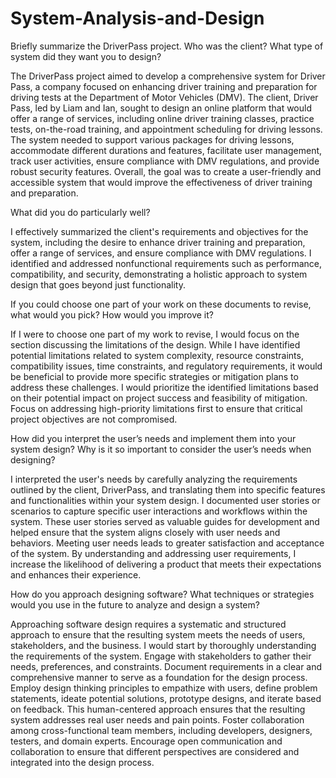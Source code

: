 # System-Analysis-and-Design

Briefly summarize the DriverPass project. Who was the client? What type of system did they want you to design?

The DriverPass project aimed to develop a comprehensive system for Driver Pass, a company focused on enhancing driver training and preparation for driving tests at the Department of Motor Vehicles (DMV). The client, Driver Pass, led by Liam and Ian, sought to design an online platform that would offer a range of services, including online driver training classes, practice tests, on-the-road training, and appointment scheduling for driving lessons. The system needed to support various packages for driving lessons, accommodate different durations and features, facilitate user management, track user activities, ensure compliance with DMV regulations, and provide robust security features. Overall, the goal was to create a user-friendly and accessible system that would improve the effectiveness of driver training and preparation.


What did you do particularly well?

I effectively summarized the client's requirements and objectives for the system, including the desire to enhance driver training and preparation, offer a range of services, and ensure compliance with DMV regulations. I identified and addressed nonfunctional requirements such as performance, compatibility, and security, demonstrating a holistic approach to system design that goes beyond just functionality.


If you could choose one part of your work on these documents to revise, what would you pick? How would you improve it?


If I were to choose one part of my work to revise, I would focus on the section discussing the limitations of the design. While I have identified potential limitations related to system complexity, resource constraints, compatibility issues, time constraints, and regulatory requirements, it would be beneficial to provide more specific strategies or mitigation plans to address these challenges. I would prioritize the identified limitations based on their potential impact on project success and feasibility of mitigation. Focus on addressing high-priority limitations first to ensure that critical project objectives are not compromised.


How did you interpret the user’s needs and implement them into your system design? Why is it so important to consider the user’s needs when designing?


I interpreted the user's needs by carefully analyzing the requirements outlined by the client, DriverPass, and translating them into specific features and functionalities within your system design. I documented user stories or scenarios to capture specific user interactions and workflows within the system. These user stories served as valuable guides for development and helped ensure that the system aligns closely with user needs and behaviors. Meeting user needs leads to greater satisfaction and acceptance of the system. By understanding and addressing user requirements, I increase the likelihood of delivering a product that meets their expectations and enhances their experience.

How do you approach designing software? What techniques or strategies would you use in the future to analyze and design a system?

Approaching software design requires a systematic and structured approach to ensure that the resulting system meets the needs of users, stakeholders, and the business. I would start by thoroughly understanding the requirements of the system. Engage with stakeholders to gather their needs, preferences, and constraints. Document requirements in a clear and comprehensive manner to serve as a foundation for the design process. Employ design thinking principles to empathize with users, define problem statements, ideate potential solutions, prototype designs, and iterate based on feedback. This human-centered approach ensures that the resulting system addresses real user needs and pain points. Foster collaboration among cross-functional team members, including developers, designers, testers, and domain experts. Encourage open communication and collaboration to ensure that different perspectives are considered and integrated into the design process.
